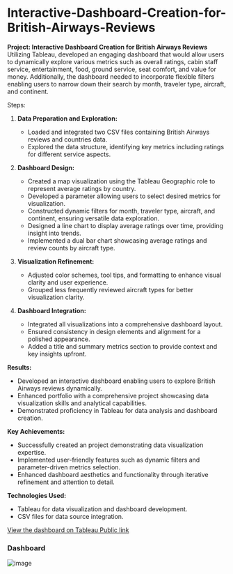 # Interactive-Dashboard-Creation-for-British-Airways-Reviews

**Project: Interactive Dashboard Creation for British Airways Reviews**
Utilizing Tableau, developed an engaging dashboard that would allow users to dynamically explore various metrics such as overall ratings, cabin staff service, entertainment, food, ground service, seat comfort, and value for money. Additionally, the dashboard needed to incorporate flexible filters enabling users to narrow down their search by month, traveler type, aircraft, and continent.

Steps:
1. **Data Preparation and Exploration:**
   - Loaded and integrated two CSV files containing British Airways reviews and countries data.
   - Explored the data structure, identifying key metrics including ratings for different service aspects.

2. **Dashboard Design:**
   - Created a map visualization using the Tableau Geographic role to represent average ratings by country.
   - Developed a parameter allowing users to select desired metrics for visualization.
   - Constructed dynamic filters for month, traveler type, aircraft, and continent, ensuring versatile data exploration.
   - Designed a line chart to display average ratings over time, providing insight into trends.
   - Implemented a dual bar chart showcasing average ratings and review counts by aircraft type.

3. **Visualization Refinement:**
   - Adjusted color schemes, tool tips, and formatting to enhance visual clarity and user experience.
   - Grouped less frequently reviewed aircraft types for better visualization clarity.

4. **Dashboard Integration:**
   - Integrated all visualizations into a comprehensive dashboard layout.
   - Ensured consistency in design elements and alignment for a polished appearance.
   - Added a title and summary metrics section to provide context and key insights upfront.

**Results:**
- Developed an interactive dashboard enabling users to explore British Airways reviews dynamically.
- Enhanced portfolio with a comprehensive project showcasing data visualization skills and analytical capabilities.
- Demonstrated proficiency in Tableau for data analysis and dashboard creation.

**Key Achievements:**
- Successfully created an project demonstrating data visualization expertise.
- Implemented user-friendly features such as dynamic filters and parameter-driven metrics selection.
- Enhanced dashboard aesthetics and functionality through iterative refinement and attention to detail.

**Technologies Used:**
- Tableau for data visualization and dashboard development.
- CSV files for data source integration.

[View the dashboard on Tableau Public link](https://public.tableau.com/app/profile/vogulamharsha23/viz/BritishAirwaysReview_17122685136910/Dashboard1)

### Dashboard
![image](https://github.com/vogulam2306/Interactive-Dashboard-for-British-Airways-Reviews/assets/59795274/f6f7c9d2-147c-4a1b-8882-a0698ac9f49e)

